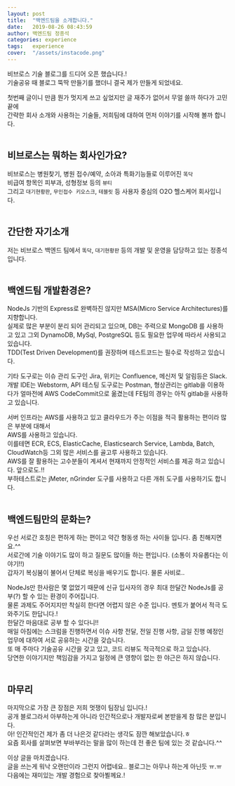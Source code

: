 ```yaml
---
layout: post
title:  "백엔드팀을 소개합니다."
date:   2019-08-26 08:43:59
author: 백엔드팀 정종석
categories: experience
tags:	experience
cover:  "/assets/instacode.png"
---
```


비브로스 기술 블로그를 드디어 오픈 했습니다.!  
기술공유 때 블로그 뚝딱 만들기를 했더니 결국 제가 만들게 되었네요.

첫번째 글이니 만큼 뭔가 멋지게 쓰고 싶었지만 글 재주가 없어서 무얼 쓸까 하다가 고민끝에  
간략한 회사 소개와 사용하는 기술들, 저희팀에 대하여 먼저 이야기를 시작해 볼까 합니다.
<br><br>
## 비브로스는 뭐하는 회사인가요?
비브로스는 병원찾기, 병원 접수/예약, 소아과 특화기능들로 이루어진 `똑닥`  
비급여 항목인 피부과, 성형정보 등의 `뷰티`  
그리고 `대기현황판`, `무인접수 키오스크`, `테블릿` 등 사용자 중심의 O2O 헬스케어 회사입니다.
<br><br>

## 간단한 자기소개
저는 비브로스 백엔드 팀에서 `똑닥`, `대기현황판` 등의 개발 및 운영을 담당하고 있는 정종석 입니다.  
<br>

## 백엔드팀 개발환경은?
NodeJs 기반의 Express로 완벽하진 않지만 MSA(Micro Service Architectures)를 지향합니다.  
실제로 많은 부분이 분리 되어 관리되고 있으며, DB는 주력으로 MongoDB 를 사용하고 있고 그외 DynamoDB, MySql, PostgreSQL 등도 필요한 업무에 따라서 사용되고 있습니다.  
TDD(Test Driven Development)를 권장하며 테스트코드는 필수로 작성하고 있습니다.

기타 도구로는 이슈 관리 도구인 Jira, 위키는 Confluence, 메신저 및 알림등은 Slack.  
개발 IDE는 Webstorm, API 테스팅 도구로는 Postman, 형상관리는 gitlab을 이용하다가 얼마전에
AWS CodeCommit으로 옮겼는데 FE팀의 경우는 아직 gitlab을 사용하고 있습니다.  

서버 인프라는 AWS를 사용하고 있고 클라우드가 주는 이점을 적극 활용하는 편이라 많은 부분에 대해서  
AWS를 사용하고 있습니다.  
이를테면 ECR, ECS, ElasticCache, Elasticsearch Service, Lambda, Batch, CloudWatch등 그외 많은 서비스를 골고루 사용하고 있습니다.  
AWS를 잘 활용하는 고수분들이 계셔서 현재까지 안정적인 서비스를 제공 하고 있습니다. 앞으로도.!!  
부하테스트로는 jMeter, nGrinder 도구를 사용하고 다른 개취 도구를 사용하기도 합니다.
<br><br>

## 백엔드팀만의 문화는?
우선 서로간 호칭은 편하게 하는 편이고 약간 형동생 하는 사이들 입니다. 좀 친해지면요.^^  
서로간에 기술 이야기도 많이 하고 질문도 많이들 하는 편입니다. (소통이 자유롭다는 이야기!!)  
갑자기 복싱붐이 불어서 단체로 복싱을 배우기도 합니다. 물론 사비로..

NodeJs만 한사람은 몇 없었기 때문에 신규 입사자의 경우 최대 한달간 NodeJs를 공부(?) 할 수 있는 환경이 주어집니다.  
물론 과제도 주어지지만 착실히 한다면 어렵지 않은 수준 입니다. 멘토가 붙어서 적극 도와주기도 한답니다.!  
한달간 마음대로 공부 할 수 있다니!!  
매일 아침에는 스크럼을 진행하면서 이슈 사항 전달, 전일 진행 사항, 금일 진행 예정인 업무에 대하여 서로 공유하는 시간을 갖습니다.  
또 매 주마다 기술공유 시간을 갖고 있고, 코드 리뷰도 적극적으로 하고 있습니다.  
당연한 이야기지만 책임감을 가지고 일정에 큰 영향이 없는 한 야근은 하지 않습니다.
<br><br>

## 마무리
마지막으로 가장 큰 장점은 저희 멋쟁이 팀장님 입니다.!  
공개 블로그라서 아부하는게 아니라 인간적으로나 개발자로써 본받을게 참 많은 분입니다.  
아! 인간적인건 제가 좀 더 나은것 같다라는 생각도 잠깐 해보았습니다.ㅎ  
요즘 회사를 살펴보면 부바부라는 말을 많이 하는데 전 좋은 팀에 있는 것 같습니다.^^  


이상 글을 마치겠습니다.  
글을 쓰는게 워낙 오랜만이라 그런지 어렵네요.. 블로그는 아무나 하는게 아닌듯 ㅠ.ㅠ  
다음에는 재미있는 개발 경험으로 찾아뵐께요.!
